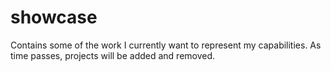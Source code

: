 # showcase
Contains some of the work I currently want to represent my capabilities. As time passes, projects will be added and removed.
